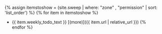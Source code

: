 {% assign itemstoshow = (site.sweep | where: "zone" , "permission" | sort: 'list_order') %}
{% for item in itemstoshow %}
* {{ item.weekly_todo_text }} [(more)]({{ item.url | relative_url }})
{% endfor %}
